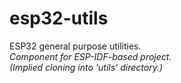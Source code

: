 # esp32-utils
ESP32 general purpose utilities.  
*Component for ESP-IDF-based project.*  
*(Implied cloning into 'utils' directory.)*